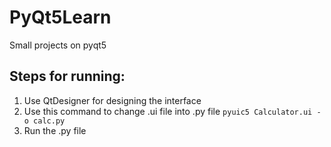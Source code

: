 # PyQt5Learn
Small projects on pyqt5

## Steps for running:
1. Use QtDesigner for designing the interface
2. Use this command to change .ui file into .py file 
        ```
        pyuic5 Calculator.ui -o calc.py
        ```
3. Run the .py file

